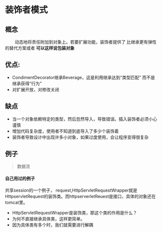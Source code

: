 # 装饰者模式

## 概念
&emsp;&emsp; 动态地将责任附加到对象上。若要扩展功能，装饰者提供了
    比继承更有弹性的替代方案或者 **可以这样说包装对象**
 ## 优点:
 * CondimentDecorator继承Beverage，这是利用继承达到“类型匹配”
  而不是继承获得“行为”
 *  对扩展开放，对修改关闭
 
 ## 缺点
 * 当一个对象依赖特定的类型，然后忽然导入，导致错误。插入装饰者必须小心谨慎
 * 增加代码复杂度，使用者不知道到底导入了多少个装饰着
 * 装饰者导致设计中出现许多小对象，如果过度使用，会让程序变得很复杂
 ## 例子
 >数据流
 #### 自己用过的例子
  共享session的一个例子，
  request,HttpServletRequestWrapper就是HttpservletRequest的装饰类。而httpserverletReuest是接口，具体的对象还在tomcat里。
 -  HttpServletRequestWrapper是装饰类，那这个类的作用是什么？
 - 为何不直接继承具体类，这样更简单。
 -  因为具体类有多个时，我们就需要进行解耦